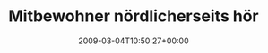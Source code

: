 ---
retweeted: false
source: <a href="http://twitter.com" rel="nofollow">Twitter Web Client</a>
entities:
  hashtags: []
  symbols: []
  user_mentions: []
  urls: []
display_text_range:
- '0'
- '91'
favorite_count: '1'
id_str: '1278051933'
truncated: false
retweet_count: '0'
id: '1278051933'
created_at: Wed Mar 04 10:50:27 +0000 2009
favorited: false
full_text: Mitbewohner nördlicherseits hört Abba. Spreche leise "Zugriff" in ein imaginäres
  Funkgerät.
lang: de
tags:
- pesos:twitter
date: '2009-03-04T10:50:27+00:00'
src: https://twitter.com/bascht/status/1278051933
original_url: https://twitter.com/bascht/status/1278051933
type: twitter_tweet
text: Mitbewohner nördlicherseits hört Abba. Spreche leise "Zugriff" in ein imaginäres
  Funkgerät.
title: Mitbewohner nördlicherseits hör

---